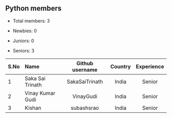 ## Python members

-   Total members: 3

-   Newbies: 0
-   Juniors: 0
-   Seniors: 3

| S.No | Name             | Github username | Country | Experience |
| :--- | :--------------- | :-------------: | :-----: | :--------: |
| 1    | Saka Sai Trinath | SakaSaiTrinath  |  India  |   Senior   |
| 2    | Vinay Kumar Gudi |    VinayGudi    |  India  |   Senior   |
| 3    | Kishan           |   subashsrao    |  India  |   Senior   |
